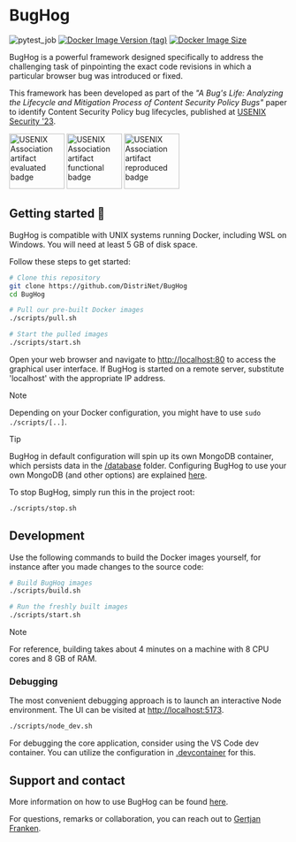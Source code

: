 # BugHog

![pytest_job](https://github.com/DistriNet/BugHog/actions/workflows/run-tests-and-linter.yml/badge.svg?branch=main)
<a href="https://hub.docker.com/r/bughog/core">![Docker Image Version (tag)](https://img.shields.io/docker/v/bughog/core/latest?logo=docker)</a>
<a href="https://hub.docker.com/r/bughog/core">![Docker Image Size](https://img.shields.io/docker/image-size/bughog/core?logo=docker)</a>


BugHog is a powerful framework designed specifically to address the challenging task of pinpointing the exact code revisions in which a particular browser bug was introduced or fixed.

This framework has been developed as part of the _"A Bug's Life: Analyzing the Lifecycle and Mitigation Process of Content Security Policy Bugs"_ paper to identify Content Security Policy bug lifecycles, published at [USENIX Security '23](https://www.usenix.org/conference/usenixsecurity23/presentation/franken).

<img
    src="https://secartifacts.github.io/usenixsec2023/usenixbadges-available.png"
    alt="USENIX Association artifact evaluated badge"
    width="100"/>
<img
    src="https://secartifacts.github.io/usenixsec2023/usenixbadges-functional.png"
    alt="USENIX Association artifact functional badge"
    width="100"/>
<img
    src="https://secartifacts.github.io/usenixsec2023/usenixbadges-reproduced.png"
    alt="USENIX Association artifact reproduced badge"
    width="100"/>


## Getting started :rocket:

BugHog is compatible with UNIX systems running Docker, including WSL on Windows.
You will need at least 5 GB of disk space.

Follow these steps to get started:

```bash
# Clone this repository
git clone https://github.com/DistriNet/BugHog
cd BugHog

# Pull our pre-built Docker images
./scripts/pull.sh

# Start the pulled images
./scripts/start.sh
```

Open your web browser and navigate to [http://localhost:80](http://localhost:80) to access the graphical user interface.
If BugHog is started on a remote server, substitute 'localhost' with the appropriate IP address.

> [!NOTE]
> Depending on your Docker configuration, you might have to use `sudo ./scripts/[..]`.

> [!TIP]
> BugHog in default configuration will spin up its own MongoDB container, which persists data in the [/database](/database/) folder.
> Configuring BugHog to use your own MongoDB (and other options) are explained [here](https://github.com/DistriNet/BugHog/wiki/Configuration-options).

To stop BugHog, simply run this in the project root:

```bash
./scripts/stop.sh
```


## Development

Use the following commands to build the Docker images yourself, for instance after you made changes to the source code:

```bash
# Build BugHog images
./scripts/build.sh

# Run the freshly built images
./scripts/start.sh
```

> [!NOTE]
> For reference, building takes about 4 minutes on a machine with 8 CPU cores and 8 GB of RAM.


### Debugging

The most convenient debugging approach is to launch an interactive Node environment.
The UI can be visited at [http://localhost:5173](http://localhost:5173).

```bash
./scripts/node_dev.sh
```

For debugging the core application, consider using the VS Code dev container.
You can utilize the configuration in [.devcontainer](.devcontainer) for this.


## Support and contact

More information on how to use BugHog can be found [here](/docs/SUPPORT.md).

For questions, remarks or collaboration, you can reach out to [Gertjan Franken](https://distrinet.cs.kuleuven.be/people/GertjanFranken).

